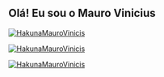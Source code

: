 ## Olá! Eu sou o Mauro Vinicius

<div>
  <a href='https://github.com/HakunaMauroVinicis/'>
   <p><img align="center" src="https://github-readme-stats.vercel.app/api/top-langs?username=y0k4i-1337&show_icons=true&theme=dracula&locale=en&layout=compact&langs_count=8&hide=jupyter%20notebook,scheme,html,css,rich%20text%20format,vim%20script" alt="HakunaMauroVinicis
" /></p>

<p><img align="center" src="https://github-readme-stats.vercel.app/api?username=y0k4i-1337&show_icons=true&theme=dracula&locale=en&custom_title=y0k4i-1337%27s%20GitHub%20Stats" alt="HakunaMauroVinicis
" /></p>

<p><img align="center" src="https://github-readme-streak-stats.herokuapp.com/?user=y0k4i-1337&theme=dracula" alt="HakunaMauroVinicis
" /></p> 
</div>

<!--
**HakunaMauroVinicis/HakunaMauroVinicis** is a ✨ _special_ ✨ repository because its `README.md` (this file) appears on your GitHub profile.

Here are some ideas to get you started:

- 🔭 I’m currently working on ...
- 🌱 I’m currently learning ...
- 👯 I’m looking to collaborate on ...
- 🤔 I’m looking for help with ...
- 💬 Ask me about ...
- 📫 How to reach me: ...
- 😄 Pronouns: ...
- ⚡ Fun fact: ...
-->
